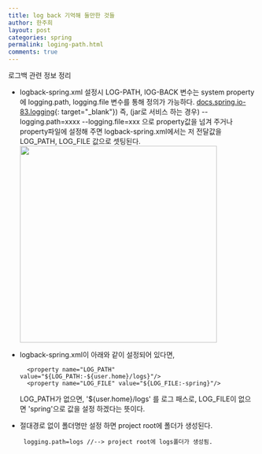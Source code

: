 ```yaml
---
title: log back 기억해 둘만한 것들
author: 한주희
layout: post
categories: spring
permalink: loging-path.html
comments: true
---
```


로그백 관련 정보 정리

* logback-spring.xml 설정시 LOG-PATH, lOG-BACK 변수는 system property에 logging.path, logging.file 변수를 통해 정의가 가능하다.
  [docs.spring.io-83.logging](https://docs.spring.io/spring-boot/docs/current/reference/html/howto-logging.html#howto-configure-logback-for-logging){: target="_blank"}) 
  즉, (jar로 서비스 하는 경우) --logging.path=xxxx --logging.file=xxx 으로 property값을 넘겨 주거나
  property파일에 설정해 주면 logback-spring.xml에서는 저 전달값을 LOG_PATH, LOG_FILE 값으로 셋팅된다. 
  <img src="{{site.baseurl}}/assets/images/spring/loggig.png" width="400">

* logback-spring.xml이 아래와 같이 설정되어 있다면,
  ~~~
    <property name="LOG_PATH" value="${LOG_PATH:-${user.home}/logs}"/>
    <property name="LOG_FILE" value="${LOG_FILE:-spring}"/>
  ~~~  
  LOG_PATH가 없으면, '${user.home}/logs' 를 로그 패스로, LOG_FILE이 없으면 'spring'으로 값을 설정 하겠다는 뜻이다.
    
* 절대경로 없이 폴더명만 설정 하면 project root에 폴더가 생성된다.
  ~~~
   logging.path=logs //--> project root에 logs폴더가 생성됨.
  ~~~


 


